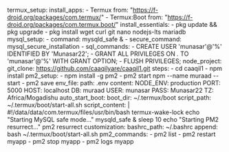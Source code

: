 termux_setup:
  install_apps:
    - Termux from: "https://f-droid.org/packages/com.termux/"
    - Termux:Boot from: "https://f-droid.org/packages/com.termux.boot/"
  install_essentials:
    - pkg update && pkg upgrade
    - pkg install wget curl git nano nodejs-lts mariadb
  mysql_setup:
    - command: mysqld_safe &
    - secure_command: mysql_secure_installation
    - sql_commands:
        - CREATE USER 'munasar'@'%' IDENTIFIED BY 'Munasar22';
        - GRANT ALL PRIVILEGES ON *.* TO 'munasar'@'%' WITH GRANT OPTION;
        - FLUSH PRIVILEGES;
  node_project:
    git_clone: https://github.com/caaqilyare/caaqil1.git
    steps:
      - cd caaqil1
      - npm install
  pm2_setup:
    - npm install -g pm2
    - pm2 start npm --name muraad -- start
    - pm2 save
  env_file:
    path: .env
    content:
      NODE_ENV: production
      PORT: 5000
      HOST: localhost
      DB: muraad
      USER: munasar
      PASS: Munasar22
      TZ: Africa/Mogadishu
  auto_start_boot:
    boot_dir: ~/.termux/boot
    script_path: ~/.termux/boot/start-all.sh
    script_content: |
      #!/data/data/com.termux/files/usr/bin/bash
      termux-wake-lock
      echo "Starting MySQL safe mode..."
      mysqld_safe &
      sleep 10
      echo "Starting PM2 resurrect..."
      pm2 resurrect
  customization:
    bashrc_path: ~/.bashrc
    append: bash ~/.termux/boot/start-all.sh
  pm2_commands:
    - pm2 list
    - pm2 restart myapp
    - pm2 stop myapp
    - pm2 logs myapp
